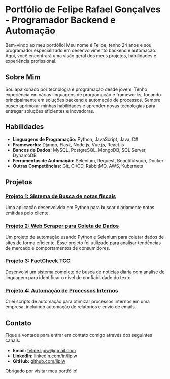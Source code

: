 # Portfólio de Felipe Rafael Gonçalves - Programador Backend e Automação

Bem-vindo ao meu portfólio! Meu nome é Felipe, tenho 24 anos e sou programador especializado em desenvolvimento backend e automação. Aqui, você encontrará uma visão geral dos meus projetos, habilidades e experiência profissional.

## Sobre Mim

Sou apaixonado por tecnologia e programação desde jovem. Tenho experiência em várias linguagens de programação e frameworks, focando principalmente em soluções backend e automação de processos. Sempre busco aprimorar minhas habilidades e aprender novas tecnologias para entregar soluções eficientes e inovadoras.

## Habilidades

- **Linguagens de Programação:** Python, JavaScript, Java, C#
- **Frameworks:** Django, Flask, Node.js, Vue.js, React.js
- **Bancos de Dados:** MySQL, PostgreSQL, MongoDB, SQL Server, DynamoDB
- **Ferramentas de Automação:** Selenium, Request, Beautifulsoup, Docker
- **Outras Competências:** Git, CI/CD, RabbitMQ, AWS, Kubernets

## Projetos

### [Projeto 1: Sistema de Busca de notas fiscais](#)
Uma aplicação desenvolvida em Python para buscar diariamente notas emitidas pelo cliente.

### [Projeto 2: Web Scraper para Coleta de Dados](#)
Um projeto de automação usando Python e Selenium para coletar dados de sites de forma eficiente. Esse projeto foi utilizado para analisar tendências de mercado e comportamentos de consumidores.

### [Projeto 3: FactCheck TCC](#)
Desenvolvi um sistema completo de busca de noticias diaria com analise de linguagem para identificar o nivel de confiabilidade do texto.

### [Projeto 4: Automação de Processos Internos](#)
Criei scripts de automação para otimizar processos internos em uma empresa, incluindo automação de relatórios e envio de emails.

## Contato

Fique à vontade para entrar em contato comigo através dos seguintes canais:

- **Email:** felipe.lipiw@gmail.com
- **LinkedIn:** [linkedin.com/in/lipiw](#)
- **GitHub:** [github.com/lipiw](#)

Obrigado por visitar meu portfólio!